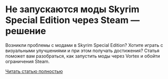 # Не запускаются моды Skyrim Special Edition через Steam — решение



Возникли проблемы с модами в Skyrim Special Edition? Хотите играть с визуальными улучшениями и при этом получать достижения? Статья поможет вам разобраться, как запустить моды через Vortex и обойти ограничения Steam.

[Читать статью полностью](https://xyberbara.com/gaming/ne-sozdavat-mody-skyrim-special-edition-cherez-steam/)
